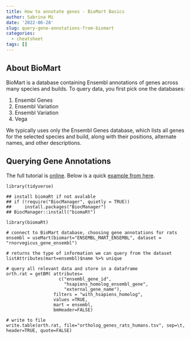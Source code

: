 ```yaml
---
title: How to annotate genes - BioMart Basics
author: Sabrina Mi
date: '2022-06-28'
slug: query-gene-annotations-from-biomart
categories:
  - cheatsheet
tags: []
---
```


## About BioMart

BioMart is a database containing Ensembl annotations of genes across many species and builds. To query data, you first pick one the databases:
1. Ensembl Genes
2. Ensembl Variation
3. Ensembl Variation
4. Vega

We typically uses only the Ensembl Genes database, which lists all genes for the selected species and build, along with their positions, alternate names, and other descriptions.

## Querying Gene Annotations

The full tutorial is [online](https://useast.ensembl.org/info/data/biomart/how_to_use_biomart.html). Below is a quick [example from here](example_query.R).

```
library(tidyverse)

## install biomaRt if not avalable
## if (!require("BiocManager", quietly = TRUE))
##     install.packages("BiocManager")
## BiocManager::install("biomaRt")

library(biomaRt)

# connect to BioMart database, choosing gene annotations for rats
ensembl = useMart(biomart="ENSEMBL_MART_ENSEMBL", dataset = "rnorvegicus_gene_ensembl")

# returns the type of information we can query from the dataset
listAttributes(mart=ensembl)$name %>% unique

# query all relevant data and store in a dataframe
orth.rat = getBM( attributes=
                    c("ensembl_gene_id", 
                      "hsapiens_homolog_ensembl_gene",
                      "external_gene_name"),
                  filters = "with_hsapiens_homolog",
                  values =TRUE,
                  mart = ensembl,
                  bmHeader=FALSE)

# write to file
write.table(orth.rat, file="ortholog_genes_rats_humans.tsv", sep=\t, header=TRUE, quote=FALSE)
```
